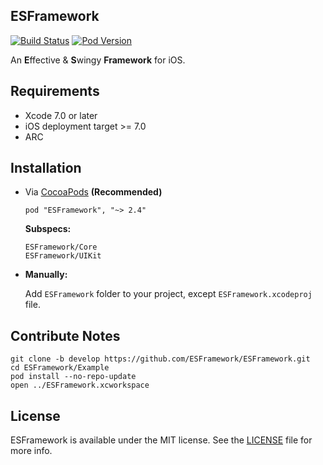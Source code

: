 ESFramework
---

[![Build Status](https://travis-ci.org/ElfSundae/ESFramework.svg)](https://travis-ci.org/ElfSundae/ESFramework)
[![Pod Version](http://img.shields.io/cocoapods/v/ESFramework.svg)](http://cocoadocs.org/docsets/ESFramework)

An **E**ffective & **S**wingy **Framework** for iOS.

## Requirements

* Xcode 7.0 or later
* iOS deployment target >= 7.0
* ARC

## Installation

* Via [CocoaPods](http://cocoapods.org) **(Recommended)**

  ```
  pod "ESFramework", "~> 2.4"
  ```
  **Subspecs:**

  ```
  ESFramework/Core
  ESFramework/UIKit
  ```

* **Manually:**

  Add `ESFramework` folder to your project, except `ESFramework.xcodeproj` file.


## Contribute Notes

```shell
git clone -b develop https://github.com/ESFramework/ESFramework.git
cd ESFramework/Example
pod install --no-repo-update
open ../ESFramework.xcworkspace
```

## License

ESFramework is available under the MIT license. See the [LICENSE](LICENSE) file for more info.
